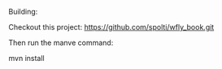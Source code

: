 Building:

Checkout this project: https://github.com/spolti/wfly_book.git

Then run the manve command:

mvn install
